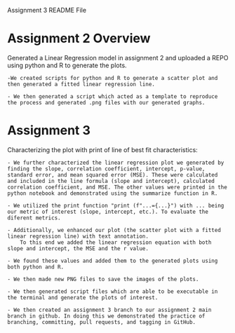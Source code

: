 Assignment 3 README File

# Assignment 2 Overview
Generated a Linear Regression model in assignment 2 and uploaded a REPO using python and R to generate the plots. 

    -We created scripts for python and R to generate a scatter plot and then generated a fitted linear regression line. 
    
    - We then generated a script which acted as a template to reproduce the process and generated .png files with our generated graphs. 

# Assignment 3
Characterizing the plot with print of line of best fit characteristics:
    
    - We further characterized the linear regression plot we generated by finding the slope, correlation coefficient, intercept, p-value, standard error, and mean squared error (MSE). These were calculated and included in the line formula (slope and intercept), calculated correlation coefficient, and MSE. The other values were printed in the python notebook and demonstrated using the summarize function in R.
    
    - We utilized the print function "print (f"...={...}") with ... being our metric of interest (slope, intercept, etc.). To evaluate the diferent metrics. 
    
    - Additionally, we enhanced our plot (the scatter plot with a fitted linear regression line) with text annotation.
        To this end we added the linear regression equation with both slope and intercept, the MSE and the r value.

    - We found these values and added them to the generated plots using both python and R.

    - We then made new PNG files to save the images of the plots.

    - We then generated script files which are able to be executable in the terminal and generate the plots of interest. 

    - We then created an assignment 3 branch to our assignment 2 main branch in github. In doing this we demonstrated the practice of branching, committing, pull requests, and tagging in GitHub. 
        